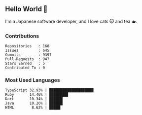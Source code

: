 ## Hello World 👋

I'm a Japanese software developer, and I love cats 😺 and tea 🫖.

### Contributions

    Repositories   : 168
    Issues         : 645
    Commits        : 9397
    Pull-Requests  : 947
    Stars Earned   : 5
    Contributed To : 0

### Most Used Languages

    TypeScript 32.93% | ████████████████████
    Ruby       14.46% | ████████▌
    Dart       10.34% | ██████
    Java       10.26% | ██████
    HTML        8.62% | █████
